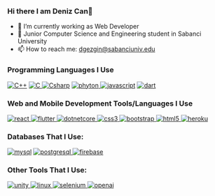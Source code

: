 ### Hi there I am Deniz Can👋

- 🔭 I’m currently working as Web Developer
- 🏫 Junior Computer Science and Engineering student in Sabanci University
- 📫 How to reach me: [dgezgin@sabanciuniv.edu](mailto:dgezgin@sabanciuniv.edu)


### Programming Languages I Use

[![C++](https://skillicons.dev/icons?i=cpp)](https://www.w3schools.com/cpp/)
[![C](https://skillicons.dev/icons?i=c) ](https://www.w3schools.com/c/) 
[![Csharp](https://skillicons.dev/icons?i=cs)](https://www.w3schools.com/cs/)
[![phyton](https://skillicons.dev/icons?i=py) ](https://www.w3schools.com/python/) 
[![javascript](https://skillicons.dev/icons?i=javascript)](https://developer.mozilla.org/en-US/docs/Web/JavaScript)
[![dart](https://skillicons.dev/icons?i=dart)](https://dart.dev)

### Web and Mobile Development Tools/Languages I Use

[![react](https://skillicons.dev/icons?i=react) ](https://reactjs.org/) 
[![flutter](https://skillicons.dev/icons?i=flutter) ](https://flutter.dev)
[![dotnetcore](https://skillicons.dev/icons?i=dotnet) ](https://dotnet.microsoft.com/en-us/download) 
[![css3](https://skillicons.dev/icons?i=css) ](https://www.w3schools.com/css/) 
[![bootstrap](https://skillicons.dev/icons?i=bootstrap) ](https://getbootstrap.com/) 
[![html5](https://skillicons.dev/icons?i=html) ](https://www.w3.org/html/) 
[![heroku](https://skillicons.dev/icons?i=heroku) ](https://heroku.com)

### Databases That I Use:
[![mysql](https://skillicons.dev/icons?i=mysql)](https://www.mysql.com/) 
[![postgresql](https://skillicons.dev/icons?i=postgresql) ](https://www.postgresql.org)
[![firebase](https://skillicons.dev/icons?i=firebase) ](https://firebase.google.com/)

### Other Tools That I Use:

[![unity](https://skillicons.dev/icons?i=unity) ](https://unity.com/)
[![linux](https://skillicons.dev/icons?i=linux) ](https://www.linux.org/)
[![selenium](https://skillicons.dev/icons?i=selenium) ](https://www.selenium.dev)
[![openai](https://raw.githubusercontent.com/detain/svg-logos/780f25886640cef088af994181646db2f6b1a3f8/svg/openal-logo.svg) ](https://openai.com/)


<!--
**DenizGezgin/DenizGezgin** is a ✨ _special_ ✨ repository because its `README.md` (this file) appears on your GitHub profile.

Here are some ideas to get you started:


- 🌱 I’m currently learning ...
- 👯 I’m looking to collaborate on ...
- 🤔 I’m looking for help with ...
- 💬 Ask me about ...
- 😄 Pronouns: ...
- ⚡ Fun fact: ...
-->
